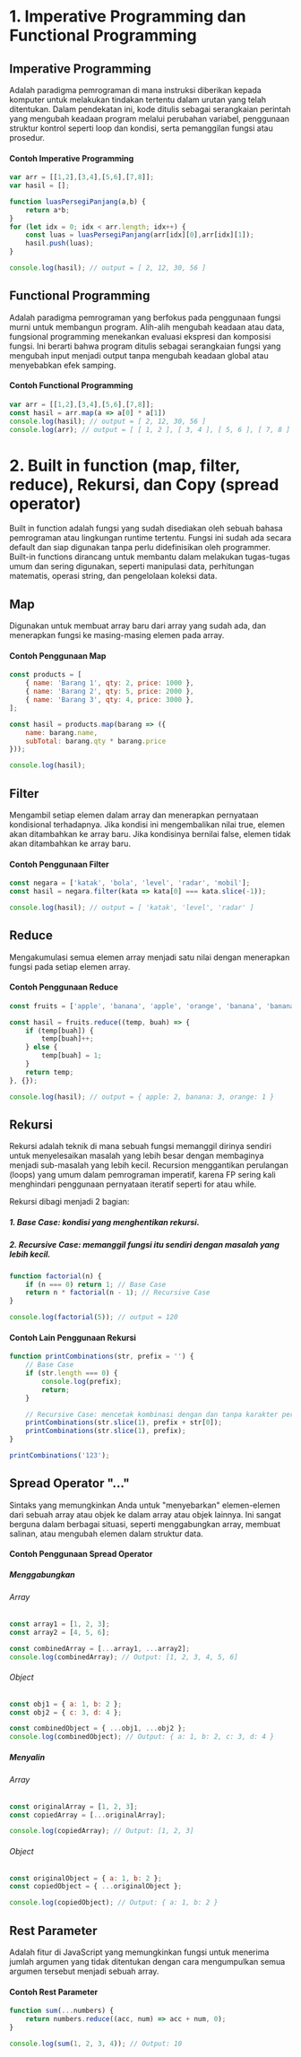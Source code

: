# 1. Imperative Programming dan Functional Programming
## Imperative Programming
Adalah paradigma pemrograman di mana instruksi diberikan kepada komputer untuk melakukan tindakan tertentu dalam urutan yang telah ditentukan. Dalam pendekatan ini, kode ditulis sebagai serangkaian perintah yang mengubah keadaan program melalui perubahan variabel, penggunaan struktur kontrol seperti loop dan kondisi, serta pemanggilan fungsi atau prosedur.

#### Contoh Imperative Programming
```js
var arr = [[1,2],[3,4],[5,6],[7,8]];
var hasil = [];

function luasPersegiPanjang(a,b) {
    return a*b;
}
for (let idx = 0; idx < arr.length; idx++) {
    const luas = luasPersegiPanjang(arr[idx][0],arr[idx][1]);
    hasil.push(luas);
}

console.log(hasil); // output = [ 2, 12, 30, 56 ]
```

## Functional Programming
Adalah paradigma pemrograman yang berfokus pada penggunaan fungsi murni untuk membangun program. Alih-alih mengubah keadaan atau data, fungsional programming menekankan evaluasi ekspresi dan komposisi fungsi. Ini berarti bahwa program ditulis sebagai serangkaian fungsi yang mengubah input menjadi output tanpa mengubah keadaan global atau menyebabkan efek samping.

#### Contoh Functional Programming
```js
var arr = [[1,2],[3,4],[5,6],[7,8]];
const hasil = arr.map(a => a[0] * a[1])
console.log(hasil); // output = [ 2, 12, 30, 56 ]
console.log(arr); // output = [ [ 1, 2 ], [ 3, 4 ], [ 5, 6 ], [ 7, 8 ] ]
```

# 2. Built in function (map, filter, reduce), Rekursi, dan Copy (spread operator)
Built in function adalah fungsi yang sudah disediakan oleh sebuah bahasa pemrograman atau lingkungan runtime tertentu. Fungsi ini sudah ada secara default dan siap digunakan tanpa perlu didefinisikan oleh programmer. Built-in functions dirancang untuk membantu dalam melakukan tugas-tugas umum dan sering digunakan, seperti manipulasi data, perhitungan matematis, operasi string, dan pengelolaan koleksi data.

## Map
Digunakan untuk membuat array baru dari array yang sudah ada, dan menerapkan fungsi ke masing-masing elemen pada array.

#### Contoh Penggunaan Map
```js
const products = [
    { name: 'Barang 1', qty: 2, price: 1000 },
    { name: 'Barang 2', qty: 5, price: 2000 },
    { name: 'Barang 3', qty: 4, price: 3000 },
];

const hasil = products.map(barang => ({
    name: barang.name,
    subTotal: barang.qty * barang.price
}));

console.log(hasil);
```

## Filter
Mengambil setiap elemen dalam array dan menerapkan pernyataan kondisional terhadapnya. Jika kondisi ini mengembalikan nilai true, elemen akan ditambahkan ke array baru. Jika kondisinya bernilai false, elemen tidak akan ditambahkan ke array baru.

#### Contoh Penggunaan Filter
```js
const negara = ['katak', 'bola', 'level', 'radar', 'mobil'];
const hasil = negara.filter(kata => kata[0] === kata.slice(-1));

console.log(hasil); // output = [ 'katak', 'level', 'radar' ]
```

## Reduce
Mengakumulasi semua elemen array menjadi satu nilai dengan menerapkan fungsi pada setiap elemen array.

#### Contoh Penggunaan Reduce
```js
const fruits = ['apple', 'banana', 'apple', 'orange', 'banana', 'banana'];

const hasil = fruits.reduce((temp, buah) => {
    if (temp[buah]) {
        temp[buah]++;
    } else {
        temp[buah] = 1;
    }
    return temp;
}, {});

console.log(hasil); // output = { apple: 2, banana: 3, orange: 1 }
```

## Rekursi
Rekursi adalah teknik di mana sebuah fungsi memanggil dirinya sendiri untuk menyelesaikan masalah yang lebih besar dengan membaginya menjadi sub-masalah yang lebih kecil. Recursion menggantikan perulangan (loops) yang umum dalam pemrograman imperatif, karena FP sering kali menghindari penggunaan pernyataan iteratif seperti for atau while.

Rekursi dibagi menjadi 2 bagian:
##### 1. Base Case: kondisi yang menghentikan rekursi.
##### 2. Recursive Case: memanggil fungsi itu sendiri dengan masalah yang lebih kecil.

```js
function factorial(n) {
    if (n === 0) return 1; // Base Case
    return n * factorial(n - 1); // Recursive Case
}

console.log(factorial(5)); // output = 120
```
#### Contoh Lain Penggunaan Rekursi
```js
function printCombinations(str, prefix = '') {
    // Base Case
    if (str.length === 0) {
        console.log(prefix);
        return;
    }

    // Recursive Case: mencetak kombinasi dengan dan tanpa karakter pertama dari string
    printCombinations(str.slice(1), prefix + str[0]);
    printCombinations(str.slice(1), prefix);
}

printCombinations('123');
```

## Spread Operator "..."
Sintaks yang memungkinkan Anda untuk "menyebarkan" elemen-elemen dari sebuah array atau objek ke dalam array atau objek lainnya. Ini sangat berguna dalam berbagai situasi, seperti menggabungkan array, membuat salinan, atau mengubah elemen dalam struktur data.

#### Contoh Penggunaan Spread Operator
##### Menggabungkan
###### Array
```js
const array1 = [1, 2, 3];
const array2 = [4, 5, 6];

const combinedArray = [...array1, ...array2];
console.log(combinedArray); // Output: [1, 2, 3, 4, 5, 6]
```
###### Object
```js
const obj1 = { a: 1, b: 2 };
const obj2 = { c: 3, d: 4 };

const combinedObject = { ...obj1, ...obj2 };
console.log(combinedObject); // Output: { a: 1, b: 2, c: 3, d: 4 }
```

##### Menyalin
###### Array
```js
const originalArray = [1, 2, 3];
const copiedArray = [...originalArray];

console.log(copiedArray); // Output: [1, 2, 3]
```
###### Object
```js
const originalObject = { a: 1, b: 2 };
const copiedObject = { ...originalObject };

console.log(copiedObject); // Output: { a: 1, b: 2 }
```

## Rest Parameter
Adalah fitur di JavaScript yang memungkinkan fungsi untuk menerima jumlah argumen yang tidak ditentukan dengan cara mengumpulkan semua argumen tersebut menjadi sebuah array.

#### Contoh Rest Parameter
```js
function sum(...numbers) {
    return numbers.reduce((acc, num) => acc + num, 0);
}

console.log(sum(1, 2, 3, 4)); // Output: 10
```

